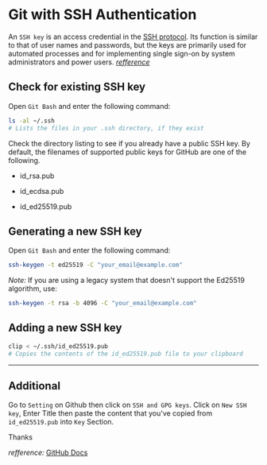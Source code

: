 # Git with SSH Authentication

An `SSH key` is an access credential in the [SSH protocol](https://www.ssh.com/academy/ssh/protocol). Its function is similar to that of user names and passwords, but the keys are primarily used for automated processes and for implementing single sign-on by system administrators and power users. [_refference_](https://www.ssh.com/academy/ssh-keys)

## Check for existing SSH key

Open `Git Bash` and enter the following command:

```bash
ls -al ~/.ssh
# Lists the files in your .ssh directory, if they exist
```

Check the directory listing to see if you already have a public SSH key. By default, the filenames of supported public keys for GitHub are one of the following.

* id_rsa.pub

* id_ecdsa.pub

* id_ed25519.pub

## Generating a new SSH key

Open `Git Bash` and enter the following command:

```bash
ssh-keygen -t ed25519 -C "your_email@example.com"
```

_Note:_ If you are using a legacy system that doesn't support the Ed25519 algorithm, use:

```bash
ssh-keygen -t rsa -b 4096 -C "your_email@example.com"
```

## Adding a new SSH key

```bash
clip < ~/.ssh/id_ed25519.pub
# Copies the contents of the id_ed25519.pub file to your clipboard
```

---

## Additional

Go to `Setting` on Github then click on `SSH and GPG keys`. Click on `New SSH key`, Enter Title then paste the content that you've copied from `id_ed25519.pub` into `Key` Section.

Thanks

_refference:_ [GitHub Docs](https://docs.github.com/en/authentication/connecting-to-github-with-ssh)